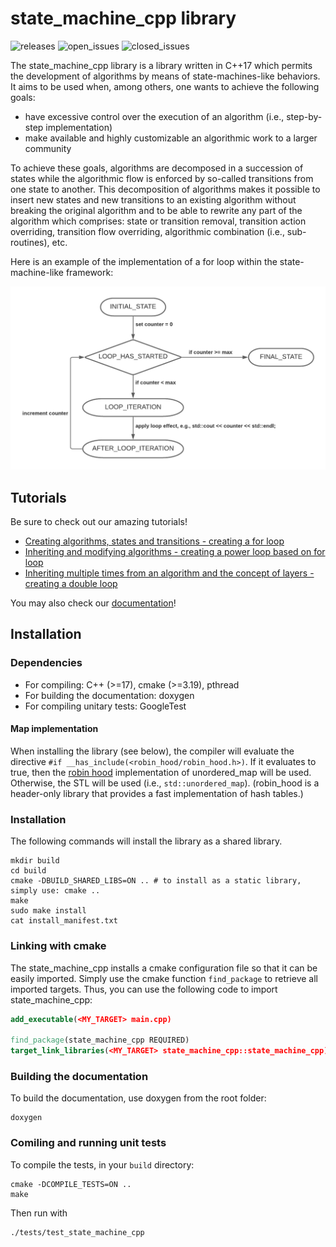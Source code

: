 # state_machine_cpp library

![releases](https://img.shields.io/github/v/release/hlefebvr/state_machine_cpp)
![open_issues](https://img.shields.io/github/issues-raw/hlefebvr/state_machine_cpp)
![closed_issues](https://img.shields.io/github/issues-closed-raw/hlefebvr/state_machine_cpp)

The state_machine_cpp library is a library written in C++17 which permits the development
of algorithms by means of state-machines-like behaviors.
It aims to be used when, among others, one wants to achieve the following goals:
- have excessive control over the execution of an algorithm (i.e., step-by-step implementation)
- make available and highly customizable an algorithmic work to a larger community

To achieve these goals, algorithms are decomposed in a succession of states while the algorithmic flow
is enforced by so-called transitions from one state to another. This decomposition of algorithms makes it
possible to insert new states and new transitions to an existing algorithm without breaking the original
algorithm and to be able to rewrite any part of the algorithm which comprises: state or transition removal,
transition action overriding, transition flow overriding, algorithmic combination (i.e., sub-routines), etc.

Here is an example of the implementation of a for loop within the state-machine-like framework:

![for_loop](https://raw.githubusercontent.com/hlefebvr/state_machine_cpp/main/src/images/ForLoop.png)

## Tutorials

Be sure to check out our amazing tutorials!
- [Creating algorithms, states and transitions - creating a for loop](src/tutorials/1_ForLoop.md)
- [Inheriting and modifying algorithms - creating a power loop based on for loop](src/tutorials/2_PowerLoop.md)
- [Inheriting multiple times from an algorithm and the concept of layers - creating a double loop](src/tutorials/3_DoubleLoop.md)

You may also check our [documentation](https://hlefebvr.github.io/state_machine_cpp/)!

## Installation

### Dependencies

- For compiling: C++ (>=17), cmake (>=3.19), pthread
- For building the documentation: doxygen
- For compiling unitary tests: GoogleTest

#### Map implementation

When installing the library (see below), the compiler will evaluate the directive `#if __has_include(<robin_hood/robin_hood.h>)`.
If it evaluates to true, then the [robin hood](https://github.com/martinus/robin-hood-hashing) implementation of unordered_map will be used.
Otherwise, the STL will be used (i.e., `std::unordered_map`). (robin_hood is a header-only library that provides a fast implementation
of hash tables.)

### Installation

The following commands will install the library as a shared library. 

```shell
mkdir build
cd build
cmake -DBUILD_SHARED_LIBS=ON .. # to install as a static library, simply use: cmake ..
make
sudo make install
cat install_manifest.txt
```

### Linking with cmake

The state_machine_cpp installs a cmake configuration file so that it can be easily 
imported. Simply use the cmake function `find_package` to retrieve all imported targets.
Thus, you can use the following code to import state_machine_cpp:
```cmake
add_executable(<MY_TARGET> main.cpp)

find_package(state_machine_cpp REQUIRED)
target_link_libraries(<MY_TARGET> state_machine_cpp::state_machine_cpp)
```

### Building the documentation

To build the documentation, use doxygen from the root folder:
```shell
doxygen
```

### Comiling and running unit tests

To compile the tests, in your `build` directory:
```shell
cmake -DCOMPILE_TESTS=ON ..
make
```

Then run with
```shell
./tests/test_state_machine_cpp
```